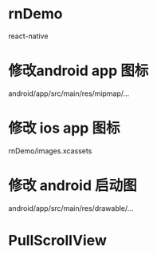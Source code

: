 # rnDemo
react-native


# 修改android app 图标
android/app/src/main/res/mipmap/...

# 修改 ios app 图标
rnDemo/images.xcassets

# 修改 android 启动图
android/app/src/main/res/drawable/...

# PullScrollView
<!-- <PullScrollView
  isScrollView={true}
  style={{backgroundColor: 'white'}}
  onPullRelease={this.onPullRelease.bind(this)}
  isNeedMoreLoading={true}
  moreLoading={this.moreLoading.bind(this)}
>
  {
    this.dataItem()
  }
</PullScrollView>
<PullScrollView
  isScrollView={false}
  showsVerticalScrollIndicator={false}
  keyExtractor={item => item}
  numColumns={1}
  data={data}
  renderItem={({item}, index) => <Text index={index} style={styles.text}>{item.key}</Text>}
  style={{ backgroundColor: 'white' }}
  onPullRelease={this.onPullRelease.bind(this)}
  isNeedMoreLoading={true}
  moreLoading={this.moreLoading.bind(this)}
/>
  // onPullRelease(resolve) {
  //   //刷新完毕，重置下拉刷新，再次更新刷新和加载更多状态
  //   console.log('onPullRelease')
  //   setTimeout(() => {
  //     let data = this.state.data;
  //     data.push({key: 'q'});
  //     this.setState({data})
  //     resolve();
  //   }, 3000);
  // }
-->
